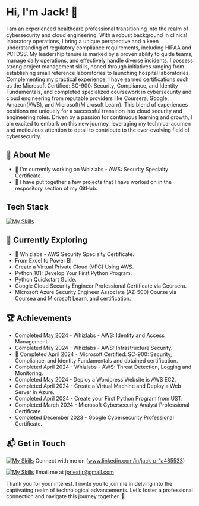 # Hi, I'm Jack! 👋

I am an experienced healthcare professional transitioning into the realm of cybersecurity and cloud engineering. With a robust background in clinical laboratory operations, I bring a unique perspective and a keen understanding of regulatory compliance requirements, including HIPAA and PCI DSS.
My leadership tenure is marked by a proven ability to guide teams, manage daily operations, and effectively handle diverse incidents. I possess strong project management skills, honed through initiatives ranging from establishing small reference laboratories to launching hospital laboratories.
Complementing my practical experience, I have earned certifications such as the Microsoft Certified: SC-900: Security, Compliance, and Identity Fundamentals, and completed specialized coursework in cybersecurity and cloud engineering from reputable providers like Coursera, Google, Amazon(AWS), and Microsoft(Microsoft Learn). This blend of experiences positions me uniquely for a successful transition into cloud security and engineering roles.
Driven by a passion for continuous learning and growth, I am excited to embark on this new journey, leveraging my technical acumen and meticulous attention to detail to contribute to the ever-evolving field of cybersecurity.

## 🚀 About Me

- 🔭 I'm currently working on Whizlabs - AWS: Security Specialty Certificate.
- 📝 I have put together a few projects that I have worked on in the respository section of my GitHub.

## Tech Stack
[![My Skills](https://skillicons.dev/icons?i=aws,azure,py,vscode,windows)](https://skillicons.dev)

## 🌱 Currently Exploring

- 🚀 Whizlabs - AWS Security Specialty Certificate.
- From Excel to Power BI.
- Create a Virtual Private Cloud (VPC) Using AWS.
- Python 101: Develop Your First Python Program.
- Python Quickstart Guide.
- Google Cloud Security Engineer Professional Certificate via Coursera.
- Microsoft Azure Security Engineer Associate (AZ-500) Course via Coursea and Microsoft Learn, and certification.

 ## 🏆 Achievements

- Completed May 2024 - Whizlabs - AWS: Identity and Access Management.
- Completed May 2024 - Whizlabs - AWS: Infrastructure Security.
- 🌟 Completed April 2024 - Microsoft Certified: SC-900: Security, Compliance, and Identity Fundamentals and obtained certification.
- Completed April 2024 - Whizlabs - AWS: Threat Detection, Logging and Monitoring.
- Completed May 2024 - Deploy a Wordpress Website is AWS EC2.
- Completed April 2024 - Create a Virtual Machine and Deploy a Web Server in Azure.
- Completed April 2024 - Create your First Python Program from UST.
- Completed March 2024 - Microsoft Cybersecurity Analyst Professional Certificate.
- Completed December 2023 - Google Cybersecurity Professional Certificate.


## 📬 Get in Touch

[![My Skills](https://skillicons.dev/icons?i=linkedin)](https://skillicons.dev) Connect with me on (www.linkedin.com/in/jack-p-1a485533)

[![My Skills](https://skillicons.dev/icons?i=gmail)](https://skillicons.dev) Email me at jpriestjr@gmail.com

Thank you for your interest. I invite you to join me in delving into the captivating realm of technological advancements. Let’s foster a professional connection and navigate this journey together. 🚀



<!--

- 👋 Hi, I’m Jack Priest
- 👀 I’m interested in many life activities to include 🏋 weight lifting, learning, movies, gaming, and generally how things work. 
- 🌱 I’m currently learning about Cybersecurity, recenlty certified in SC-900 and studying to get certified in AZ-500.
- ⚒  I’m working on adding projects that add to my profile to expand my cybersecurity knowledge and skillset.
- 📫 To reach me write to [gmail]jpriestjr@gmail.com
- ⚡ Fun fact: I have worked in the clinical laboratory field for over 20 years and I am making a career change. 

<!---
jpriest404/jpriest404 is a ✨ special ✨ repository because its `README.md` (this file) appears on your GitHub profile.
You can click the Preview link to take a look at your changes.
--->
